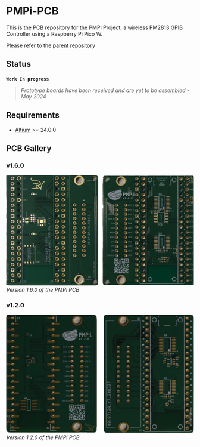 <!-- PROJECT: PMPi -->
<!-- TITLE: PMPi-PCB -->
<!-- KEYWORDS: Controller, Raspberry Pi Pico W, Embedded, PCB, Hardware -->
<!-- TECHNOLOGY: Altium -->
<!-- STATUS: Work In Progress -->

# PMPi-PCB
<!-- DESCRIPTION START -->
This is the PCB repository for the PMPi Project, a wireless PM2813 GPIB Controller using a Raspberry Pi Pico W.

Please refer to the [parent repository](https://github.com/LeHuman/PMPi)
<!-- DESCRIPTION END -->

## Status

**`Work In progress`**
> *Prototype boards have been received and are yet to be assembled - May 2024*

## Requirements

- [Altium](https://www.altium.com/) >= 24.0.0

## PCB Gallery

### v1.6.0

![PMPi-v1.6.0](Images/PCB/PMPi-v1.6.0.png)
*Version 1.6.0 of the PMPi PCB*

### v1.2.0

![PMPi-v1.2.0](Images/PCB/PMPi-v1.2.0.png)
*Version 1.2.0 of the PMPi PCB*
